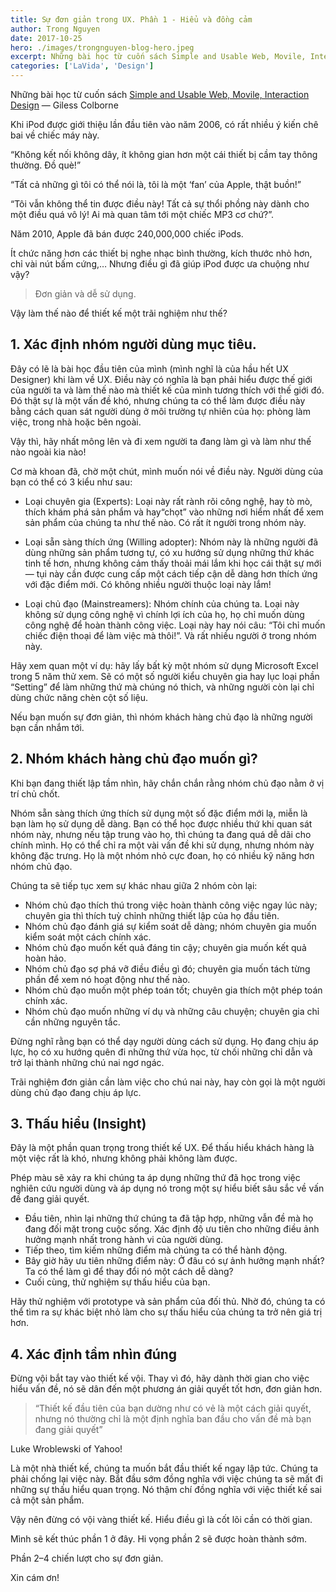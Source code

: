 ```yaml
---
title: Sự đơn giản trong UX. Phần 1 - Hiểu và đồng cảm
author: Trong Nguyen
date: 2017-10-25
hero: ./images/trongnguyen-blog-hero.jpeg
excerpt: Những bài học từ cuốn sách Simple and Usable Web, Movile, Interaction Design
categories: ['LaVida', 'Design']
---
```


Những bài học từ cuốn sách [Simple and Usable Web, Movile, Interaction Design](http://t.umblr.com/redirect?z=http%3A%2F%2Fwww.amazon.com%2FSimple-Usable-Mobile-Interaction-Design%2Fdp%2F0321703545&amp;t=MDk3MDVhODM3YmU4ZTE3M2IzODk1M2Y1MDAxMDQwOTU3MjA4YTIxNixSTndta0drSw%3D%3D&amp;b=t%3Aorod2fucAzX0Ca-qzuZd2w&amp;p=http%3A%2F%2Fuxloluto.me%2Fpost%2F166644256051%2Fs%E1%BB%B1-%C4%91%C6%A1n-gi%E1%BA%A3n-trong-ux-ph%E1%BA%A7n-1-hi%E1%BB%83u-v%C3%A0-%C4%91%E1%BB%93ng-c%E1%BA%A3m&amp;m=1) — Giless Colborne

Khi iPod được giới thiệu lần đầu tiên vào năm 2006, có rất nhiều ý kiến chê bai về chiếc máy này.

“Không kết nối không dây, ít không gian hơn một cái thiết bị cầm tay thông thường. Đồ què!”

“Tất cả những gì tôi có thể nói là, tôi là một ‘fan’ của Apple, thật buồn!”

“Tôi vẫn không thể tin được điều này! Tất cả sự thổi phồng này dành cho một điều quá vô lý! Ai mà quan tâm tới một chiếc MP3 cơ chứ?”.

Năm 2010, Apple đã bán được 240,000,000 chiếc iPods.

Ít chức năng hơn các thiết bị nghe nhạc bình thường, kích thước nhỏ hơn, chỉ vài nút bấm cứng,… Nhưng điều gì đã giúp iPod được ưa chuộng như vậy?
> Đơn giản và dễ sử dụng.

Vậy làm thế nào để thiết kế một trãi nghiệm như thế?

## 1. Xác định nhóm người dùng mục tiêu.

Đây có lẽ là bài học đầu tiên của mình (mình nghĩ là của hầu hết UX Designer) khi làm về UX. Điều này có nghĩa là bạn phải hiểu được thế giới của người ta và làm thế nào mà thiết kế của mình tương thích với thế giới đó. Đó thật sự là một vấn đề khó, nhưng chúng ta có thể làm được điều này bằng cách quan sát người dùng ở môi trường tự nhiên của họ: phòng làm việc, trong nhà hoặc bên ngoài.

Vậy thì, hãy nhất mông lên và đi xem người ta đang làm gì và làm như thế nào ngoài kia nào!

Cơ mà khoan đã, chờ một chút, mình muốn nói về điều này. Người dùng của bạn có thể có 3 kiểu như sau:

- Loại chuyên gia (Experts): Loại này rất rành rõi công nghệ, hay tò mò, thích khám phá sản phẩm và hay“chọt” vào những nơi hiểm nhất để xem sản phẩm của chúng ta như thế nào. Có rất ít người trong nhóm này.

- Loại sẵn sàng thích ứng (Willing adopter): Nhóm này là những người đã dùng những sản phẩm tương tự, có xu hướng sử dụng những thứ khác tinh tế hơn, nhưng không cảm thấy thoải mái lắm khi học cái thật sự mới — tụi này cần được cung cấp một cách tiếp cận dễ dàng hơn thích ứng với đặc điểm mới. Có không nhiều người thuộc loại này lắm!

- Loại chủ đạo (Mainstreamers): Nhóm chính của chúng ta. Loại này không sử dụng công nghệ vì chính lợi ích của họ, họ chỉ muốn dùng công nghệ để hoàn thành công việc. Loại này hay nói câu: “Tôi chỉ muốn chiếc điện thoại để làm việc mà thôi!”. Và rất nhiều người ở trong nhóm này.

Hãy xem quan một ví dụ: hãy lấy bất kỳ một nhóm sử dụng Microsoft Excel trong 5 năm thử xem. Sẽ có một số người kiểu chuyên gia hay lục loại phần “Setting” để làm những thứ mà chúng nó thich, và những người còn lại chỉ dùng chức năng chèn cột số liệu.

Nếu bạn muốn sự đơn giản, thì nhóm khách hàng chủ đạo là những người bạn cần nhắm tới.

## 2. Nhóm khách hàng chủ đạo muốn gì?

Khi bạn đang thiết lập tầm nhìn, hãy chắn chắn rằng nhóm chủ đạo nằm ở vị trí chủ chốt.

Nhóm sẵn sàng thích ứng thích sử dụng một số đặc điểm mới lạ, miễn là bạn làm họ sử dụng dễ dàng. Bạn có thể học được nhiều thứ khi quan sát nhóm này, nhưng nếu tập trung vào họ, thì chúng ta đang quá dễ dãi cho chính mình. Họ có thể chỉ ra một vài vấn đề khi sử dụng, nhưng nhóm này không đặc trưng. Họ là một nhóm nhỏ cực đoan, họ có nhiều kỹ năng hơn nhóm chủ đạo.

Chúng ta sẽ tiếp tục xem sự khác nhau giữa 2 nhóm còn lại:

*   Nhóm chủ đạo thích thú trong việc hoàn thành công việc ngay lúc này; chuyên gia thì thích tuỳ chỉnh những thiết lập của họ đầu tiên.
*   Nhóm chủ đạo đánh giá sự kiểm soát dễ dàng; nhóm chuyên gia muốn kiểm soát một cách chính xác.
*   Nhóm chủ đạo muốn kết quả đáng tin cậy; chuyên gia muốn kết quả hoàn hảo.
*   Nhóm chủ đạo sợ phá vỡ điều điều gì đó; chuyên gia muốn tách từng phần để xem nó hoạt động như thế nào.
*   Nhóm chủ đạo muốn một phép toán tốt; chuyên gia thích một phép toán chính xác.
*   Nhóm chủ đạo muốn những ví dụ và những câu chuyện; chuyên gia chỉ cần những nguyên tắc.

Đừng nghĩ rằng bạn có thể dạy người dùng cách sử dụng. Họ đang chịu áp lực, họ có xu hướng quên đi những thứ vừa học, từ chối những chỉ dẫn và trở lại thành những chú nai ngơ ngác.

Trãi nghiệm đơn giản cần làm việc cho chú nai này, hay còn gọi là một người dùng chủ đạo đang chịu áp lực.

## 3. Thấu hiểu (Insight)

Đây là một phần quan trọng trong thiết kế UX. Để thấu hiểu khách hàng là một việc rất là khó, nhưng không phải không làm được.

Phép màu sẽ xảy ra khi chúng ta áp dụng những thứ đã học trong việc nghiên cứu người dùng và áp dụng nó trong một sự hiểu biết sâu sắc về vấn đề đang giải quyết.

*   Đầu tiên, nhìn lại những thứ chúng ta đã tập hợp, những vẫn đề mà họ đang đối mặt trong cuộc sống. Xác định độ ưu tiên cho những điều ảnh hưởng mạnh nhất trong hành vi của người dùng.
*   Tiếp theo, tìm kiếm những điểm mà chúng ta có thể hành động.
*   Bây giờ hãy ưu tiên những điểm này: Ở đâu có sự ảnh hưởng mạnh nhất? Ta có thể làm gì để thay đổi nó một cách dễ dàng?
*   Cuối cùng, thử nghiệm sự thấu hiểu của bạn.

Hãy thử nghiệm với prototype và sản phẩm của đối thủ. Nhờ đó, chúng ta có thể tìm ra sự khác biệt nhỏ làm cho sự thấu hiểu của chúng ta trở nên giá trị hơn.

## 4. Xác định tầm nhìn đúng

Đừng vội bắt tay vào thiết kế vội. Thay vì đó, hãy dành thời gian cho việc hiểu vấn đề, nó sẽ dân đến một phương án giải quyết tốt hơn, đơn giản hơn.
> “Thiết kế đầu tiên của bạn dường như có vẻ là một cách giải quyết, nhưng nó thường chỉ là một định nghĩa ban đầu cho vấn đề mà bạn đang giải quyết”

Luke Wroblewski of Yahoo!

Là một nhà thiết kế, chúng ta muốn bắt đầu thiết kế ngay lập tức. Chúng ta phải chống lại việc này. Bắt đầu sớm đồng nghĩa với việc chúng ta sẽ mất đi những sự thấu hiểu quan trọng. Nó thậm chí đồng nghĩa với việc thiết kế sai cả một sản phẩm.

Vậy nên đừng có vội vàng thiết kế. Hiểu điều gì là cốt lõi cần có thời gian.

Mình sẽ kết thúc phần 1 ở đây. Hi vọng phần 2 sẽ được hoàn thành sớm.

Phần 2–4 chiến lượt cho sự đơn giản.

Xin cám ơn!
